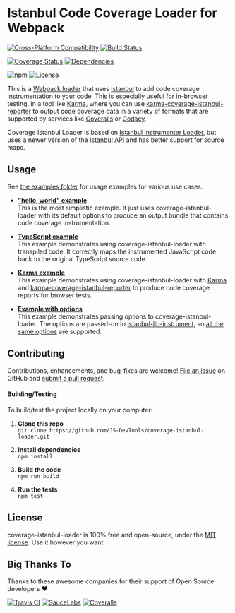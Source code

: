 Istanbul Code Coverage Loader for Webpack
==============================================

[![Cross-Platform Compatibility](https://jsdevtools.org/img/badges/os-badges.svg)](https://travis-ci.com/JS-DevTools/coverage-istanbul-loader)
[![Build Status](https://api.travis-ci.com/JS-DevTools/coverage-istanbul-loader.svg?branch=master)](https://travis-ci.com/JS-DevTools/coverage-istanbul-loader)

[![Coverage Status](https://coveralls.io/repos/github/JS-DevTools/coverage-istanbul-loader/badge.svg?branch=master)](https://coveralls.io/github/JS-DevTools/coverage-istanbul-loader?branch=master)
[![Dependencies](https://david-dm.org/JS-DevTools/coverage-istanbul-loader.svg)](https://david-dm.org/JS-DevTools/coverage-istanbul-loader)

[![npm](https://img.shields.io/npm/v/coverage-istanbul-loader.svg?maxAge=43200)](https://www.npmjs.com/package/coverage-istanbul-loader)
[![License](https://img.shields.io/npm/l/coverage-istanbul-loader.svg?maxAge=2592000)](LICENSE)



This is a [Webpack loader](https://webpack.js.org/loaders/) that uses [Istanbul](https://istanbul.js.org/) to add code coverage instrumentation to your code. This is especially useful for in-browser testing, in a tool like [Karma](https://karma-runner.github.io/3.0/index.html), where you can use [karma-coverage-istanbul-reporter](https://github.com/mattlewis92/karma-coverage-istanbul-reporter) to output code coverage data in a variety of formats that are supported by services like [Coveralls](https://coveralls.io/) or [Codacy](https://www.codacy.com/).

Coverage Istanbul Loader is based on [Istanbul Instrumenter Loader](https://github.com/webpack-contrib/istanbul-instrumenter-loader), but uses a newer version of the [Istanbul API](https://github.com/istanbuljs/istanbuljs/tree/master/packages/istanbul-lib-instrument) and has better support for source maps.



Usage
--------------------------
See [the examples folder](examples) for usage examples for various use cases.

- **["hello, world" example](examples/hello-world)**<br>
  This is the most simplistic example.  It just uses coverage-istanbul-loader with its default options to produce an output bundle that contains code coverage instrumentation.

- **[TypeScript example](examples/typescript)**<br>
  This example demonstrates using coverage-istanbul-loader with transpiled code.  It correctly maps the instrumented JavaScript code back to the original TypeScript source code.

- **[Karma example](examples/karma)**<br>
  This example demonstrates using coverage-istanbul-loader with [Karma](https://karma-runner.github.io/3.0/index.html) and [karma-coverage-istanbul-reporter](https://github.com/mattlewis92/karma-coverage-istanbul-reporter) to produce code coverage reports for browser tests.

- **[Example with options](examples/options)**<br>
  This example demonstrates passing options to coverage-istanbul-loader.  The options are passed-on to [istanbul-lib-instrument](https://github.com/istanbuljs/istanbuljs/tree/master/packages/istanbul-lib-instrument), so [all the same options](https://github.com/istanbuljs/istanbuljs/blob/25509c7ff31f114e7036a940ed799d6d0548b706/packages/istanbul-lib-instrument/src/instrumenter.js#L11-L33) are supported.



Contributing
--------------------------
Contributions, enhancements, and bug-fixes are welcome! [File an issue](https://github.com/JS-DevTools/coverage-istanbul-loader/issues) on GitHub and [submit a pull request](https://github.com/JS-DevTools/coverage-istanbul-loader/pulls).

#### Building/Testing
To build/test the project locally on your computer:

1. __Clone this repo__<br>
`git clone https://github.com/JS-DevTools/coverage-istanbul-loader.git`

2. __Install dependencies__<br>
`npm install`

3. __Build the code__<br>
`npm run build`

4. __Run the tests__<br>
`npm test`


License
--------------------------
coverage-istanbul-loader is 100% free and open-source, under the [MIT license](LICENSE). Use it however you want.


Big Thanks To
--------------------------
Thanks to these awesome companies for their support of Open Source developers ❤

[![Travis CI](https://jsdevtools.org/img/badges/travis-ci.svg)](https://travis-ci.com)
[![SauceLabs](https://jsdevtools.org/img/badges/sauce-labs.svg)](https://saucelabs.com)
[![Coveralls](https://jsdevtools.org/img/badges/coveralls.svg)](https://coveralls.io)
